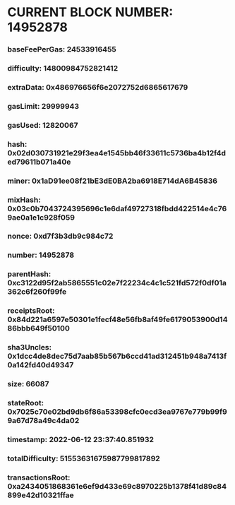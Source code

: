 # CURRENT BLOCK NUMBER: 14952878

### baseFeePerGas: 24533916455
### difficulty: 14800984752821412
### extraData: 0x486976656f6e2072752d6865617679
### gasLimit: 29999943
### gasUsed: 12820067
### hash: 0x02d030731921e29f3ea4e1545bb46f33611c5736ba4b12f4ded79611b071a40e
### miner: 0x1aD91ee08f21bE3dE0BA2ba6918E714dA6B45836
### mixHash: 0x03c0b7043724395696c1e6daf49727318fbdd422514e4c769ae0a1e1c928f059
### nonce: 0xd7f3b3db9c984c72
### number: 14952878
### parentHash: 0xc3122d95f2ab5865551c02e7f22234c4c1c521fd572f0df01a362c6f260f99fe
### receiptsRoot: 0x84d221a6597e50301e1fecf48e56fb8af49fe6179053900d1486bbb649f50100
### sha3Uncles: 0x1dcc4de8dec75d7aab85b567b6ccd41ad312451b948a7413f0a142fd40d49347
### size: 66087
### stateRoot: 0x7025c70e02bd9db6f86a53398cfc0ecd3ea9767e779b99f99a67d78a49c4da02
### timestamp: 2022-06-12 23:37:40.851932
### totalDifficulty: 51553631675987799817892
### transactionsRoot: 0xa2434051868361e6ef9d433e69c8970225b1378f41d89c84899e42d10321ffae
